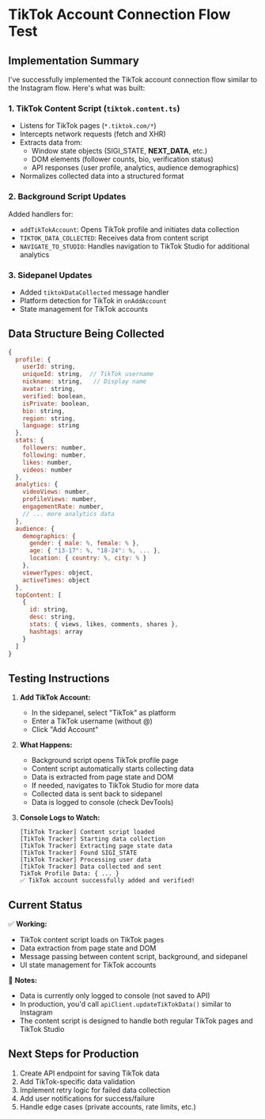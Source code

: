 # TikTok Account Connection Flow Test

## Implementation Summary

I've successfully implemented the TikTok account connection flow similar to the Instagram flow. Here's what was built:

### 1. **TikTok Content Script** (`tiktok.content.ts`)
- Listens for TikTok pages (`*.tiktok.com/*`)
- Intercepts network requests (fetch and XHR)
- Extracts data from:
  - Window state objects (SIGI_STATE, __NEXT_DATA__, etc.)
  - DOM elements (follower counts, bio, verification status)
  - API responses (user profile, analytics, audience demographics)
- Normalizes collected data into a structured format

### 2. **Background Script Updates**
Added handlers for:
- `addTikTokAccount`: Opens TikTok profile and initiates data collection
- `TIKTOK_DATA_COLLECTED`: Receives data from content script
- `NAVIGATE_TO_STUDIO`: Handles navigation to TikTok Studio for additional analytics

### 3. **Sidepanel Updates**
- Added `tiktokDataCollected` message handler
- Platform detection for TikTok in `onAddAccount`
- State management for TikTok accounts

## Data Structure Being Collected

```javascript
{
  profile: {
    userId: string,
    uniqueId: string,  // TikTok username
    nickname: string,   // Display name
    avatar: string,
    verified: boolean,
    isPrivate: boolean,
    bio: string,
    region: string,
    language: string
  },
  stats: {
    followers: number,
    following: number,
    likes: number,
    videos: number
  },
  analytics: {
    videoViews: number,
    profileViews: number,
    engagementRate: number,
    // ... more analytics data
  },
  audience: {
    demographics: {
      gender: { male: %, female: % },
      age: { "13-17": %, "18-24": %, ... },
      location: { country: %, city: % }
    },
    viewerTypes: object,
    activeTimes: object
  },
  topContent: [
    {
      id: string,
      desc: string,
      stats: { views, likes, comments, shares },
      hashtags: array
    }
  ]
}
```

## Testing Instructions

1. **Add TikTok Account:**
   - In the sidepanel, select "TikTok" as platform
   - Enter a TikTok username (without @)
   - Click "Add Account"

2. **What Happens:**
   - Background script opens TikTok profile page
   - Content script automatically starts collecting data
   - Data is extracted from page state and DOM
   - If needed, navigates to TikTok Studio for more data
   - Collected data is sent back to sidepanel
   - Data is logged to console (check DevTools)

3. **Console Logs to Watch:**
   ```
   [TikTok Tracker] Content script loaded
   [TikTok Tracker] Starting data collection
   [TikTok Tracker] Extracting page state data
   [TikTok Tracker] Found SIGI_STATE
   [TikTok Tracker] Processing user data
   [TikTok Tracker] Data collected and sent
   TikTok Profile Data: { ... }
   ✅ TikTok account successfully added and verified!
   ```

## Current Status

✅ **Working:**
- TikTok content script loads on TikTok pages
- Data extraction from page state and DOM
- Message passing between content script, background, and sidepanel
- UI state management for TikTok accounts

📝 **Notes:**
- Data is currently only logged to console (not saved to API)
- In production, you'd call `apiClient.updateTikTokData()` similar to Instagram
- The content script is designed to handle both regular TikTok pages and TikTok Studio

## Next Steps for Production

1. Create API endpoint for saving TikTok data
2. Add TikTok-specific data validation
3. Implement retry logic for failed data collection
4. Add user notifications for success/failure
5. Handle edge cases (private accounts, rate limits, etc.)